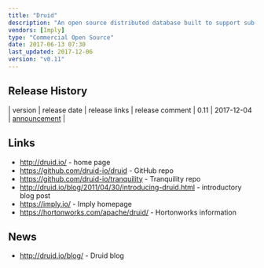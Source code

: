 ```yaml
---
title: "Druid"
description: "An open source distributed database built to support sub-second OLAP / star schema style queries on both real-time and historical data, based on columnar storage and inverted indexes.  All data must have a timestamp, one or more dimension fields, and then one or more measures, with data being aggregated by timestamp and dimension fields on ingest.  Comes with a batch ingestor (with support for reading from HDFS, S3 and local files), a streaming ingestor (with support for local files and an HTTP endpoint), and a streaming data endpoint (Tranquility, with support for Kafka, Storm and Spark Streaming and an API for use with other systems), with real-time ingests not guaranteed under failure, but with supports hybrid architectures whereby real-time data ingests are replaced with batch refreshes when available.  Architecture based on a number of different node types - historical nodes (which serve queries against a local cache of data that's been persisted in S3 or HDFS), real-time nodes (which support ingest and querying of streaming data, with data persisted and handed over to an historical node once aged), and broker nodes (which distribute queries to appropriate real-time and historical nodes and then collate the results).  All data is segmented by date and time, with a metadata database (e.g. MySQL, PostgreSQL, or Derby) tracking segments and which nodes are serving them, and Apache ZooKeeper used for co-ordination and communication between nodes.  Supports low latency lock free ingestion, a JSON REST endpoint for queries (with support for a range of query types including timeseries, TopN, groupBy and select), a range of SDKs, approximate and exact computations, multiple storage tiers (including data lifecycle rules on tiering and dropping data), metrics (for queries, ingestion, and coordination), rolling upgrades, HTTP authentication (including Kerberos, but no further security controls), and a number of experimental features including small dimension lookups (note that general joins are not supported), multi-value dimension fields and a SQL interface based on Apache Calcite.  Started in 2011 by Metamarkets, open sourced under the GPL licence in October 2012, moving to an Apache licence in February 2015, with a wide range of companies listed on the Druid website as users, and natively supported by Apache Superset and Grafana (via a plugin).  Commercial support available from Imply (which distribute their own product based on Druid including a SQL interface and a data exploration tool called Pivot), and currently in tech preview as part of the Hortonworks Data Platform, where it's being integrated with Apache Hive."
vendors: [Imply]
type: "Commercial Open Source"
date: 2017-06-13 07:30
last_updated: 2017-12-06
version: "v0.11"
---
```

## Release History

| version | release date | release links | release comment
| 0.11 | 2017-12-04 | [announcement](http://druid.io/blog/2017/12/04/druid-0-11-0.html) |

## Links

* <http://druid.io/> - home page
* <https://github.com/druid-io/druid> - GitHub repo
* <https://github.com/druid-io/tranquility> - Tranquility repo
* <http://druid.io/blog/2011/04/30/introducing-druid.html> - introductory blog post
* <https://imply.io/> - Imply homepage
* <https://hortonworks.com/apache/druid/> - Hortonworks information

## News

* <http://druid.io/blog/> - Druid blog
